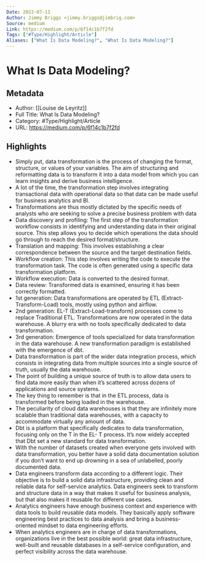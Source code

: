 ```yaml
---
Date: 2022-07-11
Author: Jimmy Briggs <jimmy.briggs@jimbrig.com>
Source: medium
Link: https://medium.com/p/6f14c1b7f2fd
Tags: ["#Type/Highlight/Article"]
Aliases: ["What Is Data Modeling?", "What Is Data Modeling?"]
---
```

# What Is Data Modeling?

## Metadata
- Author: [[Louise de Leyritz]]
- Full Title: What Is Data Modeling?
- Category: #Type/Highlight/Article
- URL: https://medium.com/p/6f14c1b7f2fd

## Highlights
- Simply put, data transformation is the process of changing the format, structure, or values of your variables. The aim of structuring and reformatting data is to transform it into a data model from which you can learn insights and derive business intelligence.
- A lot of the time, the transformation step involves integrating transactional data with operational data so that data can be made useful for business analytics and BI.
- Transformations are thus mostly dictated by the specific needs of analysts who are seeking to solve a precise business problem with data
- Data discovery and profiling: The first step of the transformation workflow consists in identifying and understanding data in their original source. This step allows you to decide which operations the data should go through to reach the desired format/structure.
- Translation and mapping: This involves establishing a clear correspondence between the source and the target destination fields.
- Workflow creation: This step involves writing the code to execute the transformation task. The code is often generated using a specific data transformation platform.
- Workflow execution: Data is converted to the desired format.
- Data review: Transformed data is examined, ensuring it has been correctly formatted.
- 1st generation: Data transformations are operated by ETL (Extract-Transform-Load) tools, mostly using python and airflow.
- 2nd generation: EL-T (Extract-Load-transform) processes come to replace Traditional ETL. Transformations are now operated in the data warehouse. A blurry era with no tools specifically dedicated to data transformation.
- 3rd generation: Emergence of tools specialized for data transformation in the data warehouse. A new transformation paradigm is established with the emergence of dbt.
- Data transformation is part of the wider data integration process, which consists in integrating data from multiple sources into a single source of truth, usually the data warehouse.
- The point of building a unique source of truth is to allow data users to find data more easily than when it’s scattered across dozens of applications and source systems.
- The key thing to remember is that in the ETL process, data is transformed before being loaded in the warehouse.
- The peculiarity of cloud data warehouses is that they are infinitely more scalable than traditional data warehouses, with a capacity to accommodate virtually any amount of data.
- Dbt is a platform that specifically dedicates to data transformation, focusing only on the T in the EL- T process. It’s now widely accepted that Dbt set a new standard for data transformation.
- With the number of datasets created when everyone gets involved with data transformation, you better have a solid data documentation solution if you don’t want to end up drowning in a sea of unlabelled, poorly documented data.
- Data engineers transform data according to a different logic. Their objective is to build a solid data infrastructure, providing clean and reliable data for self-service analytics. Data engineers seek to transform and structure data in a way that makes it useful for business analysis, but that also makes it reusable for different use cases.
- Analytics engineers have enough business context and experience with data tools to build reusable data models. They basically apply software engineering best practices to data analysis and bring a business-oriented mindset to data engineering efforts.
- When analytics engineers are in charge of data transformations, organizations live in the best possible world: great data infrastructure, well-built and reusable databases in a self-service configuration, and perfect visibility across the data warehouse.
